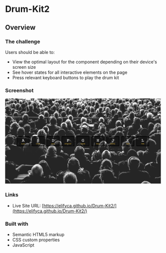 # Drum-Kit2

## Overview

### The challenge

Users should be able to:

- View the optimal layout for the component depending on their device's screen size
- See hover states for all interactive elements on the page
- Press relevant keyboard buttons to play the drum kit

### Screenshot

![./screenshot.png](./images/screenshot.png)

### Links

- Live Site URL: [https://elifyca.github.io/Drum-Kit2/](https://elifyca.github.io/Drum-Kit2/)

### Built with

- Semantic HTML5 markup
- CSS custom properties
- JavaScript



